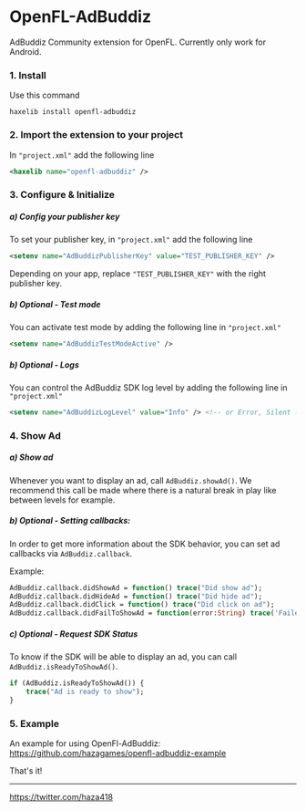 # OpenFL-AdBuddiz

AdBuddiz Community extension for OpenFL. Currently only work for Android.

### 1. Install 

Use this command 

`haxelib install openfl-adbuddiz`

### 2. Import the extension to your project
In `"project.xml"` add the following line
```xml
<haxelib name="openfl-adbuddiz" />
```

### 3. Configure & Initialize 

##### a) Config your publisher key
To set your publisher key, in `"project.xml"` add the following line
```xml
<setenv name="AdBuddizPublisherKey" value="TEST_PUBLISHER_KEY" />
```
Depending on your app, replace `"TEST_PUBLISHER_KEY"` with the right publisher key.

##### b) Optional - Test mode
You can activate test mode by adding the following line in `"project.xml"`
```xml
<setenv name="AdBuddizTestModeActive" />
````

##### b) Optional - Logs
You can control the AdBuddiz SDK log level by adding the following line in `"project.xml"`
```xml
<setenv name="AdBuddizLogLevel" value="Info" /> <!-- or Error, Silent -->
```

### 4. Show Ad

##### a) Show ad

Whenever you want to display an ad, call `AdBuddiz.showAd()`.
We recommend this call be made where there is a natural break in play like between levels for example. 

##### b) Optional - Setting callbacks:

In order to get more information about the SDK behavior, you can set ad callbacks via `AdBuddiz.callback`.

Example:
```haxe
AdBuddiz.callback.didShowAd = function() trace("Did show ad");
AdBuddiz.callback.didHideAd = function() trace("Did hide ad");
AdBuddiz.callback.didClick = function() trace("Did click on ad");
AdBuddiz.callback.didFailToShowAd = function(error:String) trace('Failed to show ad. ERROR: $error');
```

##### c) Optional - Request SDK Status

To know if the SDK will be able to display an ad, you can call `AdBuddiz.isReadyToShowAd()`.
```haxe
if (AdBuddiz.isReadyToShowAd()) {
	trace("Ad is ready to show");
}
```

### 5. Example

An example for using OpenFl-AdBuddiz: https://github.com/hazagames/openfl-adbuddiz-example

That's it!
_______________________________________

https://twitter.com/haza418
